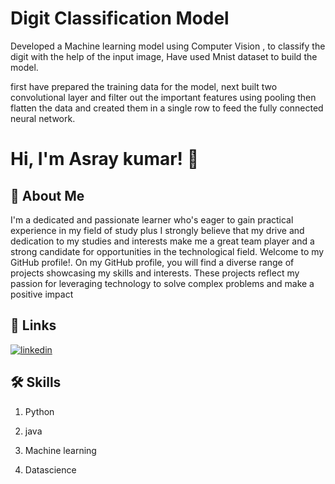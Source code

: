 
# Digit Classification Model

Developed a Machine learning model using Computer Vision , 
to classify the digit with the help of the input image,
Have used Mnist dataset to build the model.

first have prepared the training data for the model,
next built two convolutional layer and filter out the important features using pooling then flatten the data and created them in a single row to feed the fully connected neural network.












# Hi, I'm Asray kumar! 👋


## 🚀 About Me
  I'm a
dedicated and passionate learner who's eager to gain practical experience in my field of study plus I strongly believe that my drive and dedication to my studies and interests make me a great team player and a strong candidate for opportunities in the technological field. Welcome to my GitHub profile!.
On my GitHub profile, you will find a diverse range of projects showcasing my skills and interests. These projects reflect my passion for leveraging technology to solve complex problems and make a positive impact
## 🔗 Links

[![linkedin](https://img.shields.io/badge/linkedin-0A66C2?style=for-the-badge&logo=linkedin&logoColor=white)](https://www.linkedin.com/in/asray-kumar-210696226/)



## 🛠 Skills
1. Python

2. java

3. Machine learning

4. Datascience






